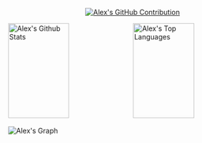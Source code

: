 <p align="center">
  <a href="https://github.com/AlexETay7">
    <img src="https://github-profile-summary-cards.vercel.app/api/cards/profile-details?username=AlexETay7&theme=radical" alt="Alex's GitHub Contribution"/>
  </a>
</p>

<a> 
    <a href="https://github.com/AlexETay7"><img alt="Alex's Github Stats" src="https://denvercoder1-github-readme-stats.vercel.app/api?username=AlexETay7&show_icons=true&count_private=true&theme=react&border_color=7F3FBF&bg_color=0D1117&title_color=F85D7F&icon_color=F8D866" height="192px" width="49.5%"/></a>
  <a href="https://github.com/AlexETay7"><img alt="Alex's Top Languages" src="https://denvercoder1-github-readme-stats.vercel.app/api/top-langs/?username=AlexETay7&langs_count=8&layout=compact&theme=react&border_color=7F3FBF&bg_color=0D1117&title_color=F85D7F&icon_color=F8D866" height="192px" width="49.5%"/></a>
  <br/>
</a>


![Alex's Graph](https://github-readme-activity-graph.vercel.app/graph?username=AlexETay7&custom_title=Alex%20T's%20GitHub%20Activity%20Graph&bg_color=0D1117&color=7F3FBF&line=7F3FBF&point=7F3FBF&area_color=FFFFFF&title_color=FFFFFF&area=true)


